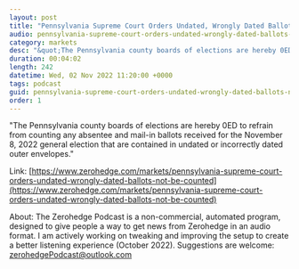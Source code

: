 ```yaml
---
layout: post
title: "Pennsylvania Supreme Court Orders Undated, Wrongly Dated Ballots To Not Be Counted"
audio: pennsylvania-supreme-court-orders-undated-wrongly-dated-ballots-not-be-counted-0
category: markets
desc: "&quot;The Pennsylvania county boards of elections are hereby 0ED to refrain from counting any absentee and mail-in ballots received for the November 8, 2022 general election that are contained in undated or incorrectly dated outer envelopes.&quot;"
duration: 00:04:02
length: 242
datetime: Wed, 02 Nov 2022 11:20:00 +0000
tags: podcast
guid: pennsylvania-supreme-court-orders-undated-wrongly-dated-ballots-not-be-counted-0
order: 1
---
```

&quot;The Pennsylvania county boards of elections are hereby 0ED to refrain from counting any absentee and mail-in ballots received for the November 8, 2022 general election that are contained in undated or incorrectly dated outer envelopes.&quot;

Link: [https://www.zerohedge.com/markets/pennsylvania-supreme-court-orders-undated-wrongly-dated-ballots-not-be-counted](https://www.zerohedge.com/markets/pennsylvania-supreme-court-orders-undated-wrongly-dated-ballots-not-be-counted)

About: The Zerohedge Podcast is a non-commercial, automated program, designed to give people a way to get news from Zerohedge in an audio format.  I am actively working on tweaking and improving the setup to create a better listening experience (October 2022).  Suggestions are welcome: [zerohedgePodcast@outlook.com](mailto:zerohedgePodcast@outlook.com)